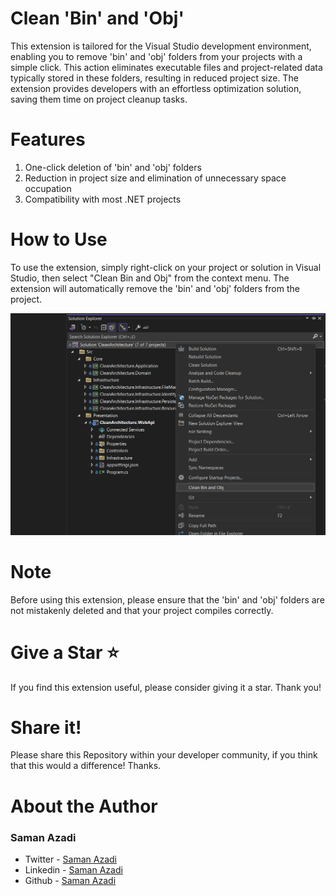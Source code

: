 # Clean 'Bin' and 'Obj'

This extension is tailored for the Visual Studio development environment, enabling you to remove 'bin' and 'obj' folders from your projects with a simple click. This action eliminates executable files and project-related data typically stored in these folders, resulting in reduced project size. The extension provides developers with an effortless optimization solution, saving them time on project cleanup tasks.

# Features
1. One-click deletion of 'bin' and 'obj' folders
2. Reduction in project size and elimination of unnecessary space occupation
3. Compatibility with most .NET projects

# How to Use

To use the extension, simply right-click on your project or solution in Visual Studio, then select "Clean Bin and Obj" from the context menu. The extension will automatically remove the 'bin' and 'obj' folders from the project.

[![](./Documents/Images/menu.png)](#)


# Note
Before using this extension, please ensure that the 'bin' and 'obj' folders are not mistakenly deleted and that your project compiles correctly.

# Give a Star ⭐️

If you find this extension useful, please consider giving it a star. Thank you!

# Share it!

Please share this Repository within your developer community, if you think that this would a difference! Thanks.

# About the Author

### Saman Azadi
- Twitter - [Saman Azadi](https://twitter.com/intent/follow?screen_name=saman_azadi_)
- Linkedin - [Saman Azadi](https://www.linkedin.com/in/saman-azadi/)
- Github - [Saman Azadi](https://github.com/samanazadi1996)
